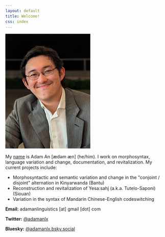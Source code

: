 ```yaml
---
layout: default
title: Welcome!
css: index
---
```


![Adam An](./images/me.png)

My [name](name) is Adam An [ædəm æn] (he/him). I work on morphosyntax, language variation and change, documentation, and revitalization. My current projects include:

* Morphosyntactic and semantic variation and change in the "conjoint / disjoint" alternation in Kinyarwanda (Bantu)
* Reconstruction and revitalization of Yesa:sahį́ (a.k.a. Tutelo-Saponi) (Siouan)
* Variation in the syntax of Mandarin Chinese-English codeswitching

**Email:** adamanlinguistics [at] gmail [dot] com

**Twitter:** [@adamanlx](https://twitter.com/adamanlx)

**Bluesky:** [@adamanlx.bsky.social](https://bsky.app/profile/adamanlx.bsky.social)